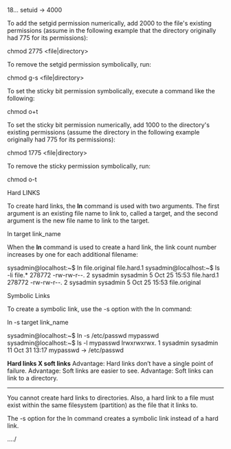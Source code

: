 18...
setuid -> 4000

To add the setgid permission numerically, add 2000 to the file's existing permissions (assume in the following example that the directory originally had 775 for its permissions):

chmod 2775 <file|directory>

To remove the setgid permission symbolically, run:

chmod g-s <file|directory>

To set the sticky bit permission symbolically, execute a command like the following:

chmod o+t <directory>

To set the sticky bit permission numerically, add 1000 to the directory's existing permissions (assume the directory in the following example originally had 775 for its permissions):

chmod 1775 <file|directory>

To remove the sticky permission symbolically, run:

chmod o-t <directory>

Hard LINKS


To create hard links, the **ln** command is used with two arguments. The first argument is an existing file name to link to, called a target, and the second argument is the new file name to link to the target.

ln target link_name

When the **ln** command is used to create a hard link, the link count number increases by one for each additional filename:

sysadmin@localhost:~$ ln file.original file.hard.1
sysadmin@localhost:~$ ls -li file.*
278772 -rw-rw-r--. 2 sysadmin sysadmin 5 Oct 25 15:53 file.hard.1
278772 -rw-rw-r--. 2 sysadmin sysadmin 5 Oct 25 15:53 file.original


Symbolic Links


To create a symbolic link, use the -s option with the ln command:

ln -s target link_name

sysadmin@localhost:~$  ln -s /etc/passwd mypasswd
sysadmin@localhost:~$  ls -l mypasswd
lrwxrwxrwx. 1 sysadmin sysadmin 11 Oct 31 13:17 mypasswd -> /etc/passwd



**Hard links X soft links**
Advantage: Hard links don’t have a single point of failure.
Advantage: Soft links are easier to see.
Advantage: Soft links can link to a directory.

----------------------------------------------
You cannot create hard links to directories. Also, a hard link to a file must exist within the same filesystem (partition) as the file that it links to.

The -s option for the ln command creates a symbolic link instead of a hard link. 


..../